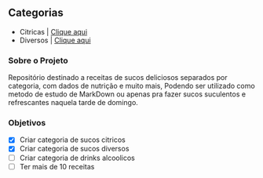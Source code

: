 ## Categorias
* Citricas  | [Clique aqui](https://github.com/Juice-Team/juice-recipes/tree/master/citrus)
* Diversos | [Clique aqui](https://github.com/Juice-Team/juice-recipes/tree/master/several)


### Sobre o Projeto
Repositório destinado a receitas de sucos deliciosos separados por categoria, com dados de nutrição e muito mais, Podendo ser utilizado como metodo de estudo de MarkDown ou apenas pra fazer sucos suculentos e refrescantes naquela tarde de domingo.


### Objetivos
- [x] Criar categoria de sucos citricos
- [x] Criar categoria de sucos diversos
- [ ] Criar categoria de drinks alcoolicos
- [ ] Ter mais de 10 receitas
